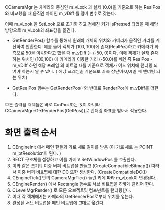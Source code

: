 CCameraMgr 는 카메라의 중심인  m_vLook 과 실제 (0.0)을 기준으로 하는 RealPos 와 비교했을 때 움직인 차이인 m_vDiff 를 맴버 변수로 갖는다.

이때 m_vLook 을 SetLook 으로 초기화 하고 정해진 키가 IsPressed 되었을 때 해당 방향으로  m_vLook의 좌표값을 옮긴다.

- GetRenderPos() 함수를 통해서 원래의 개체의 위치와 카메라가 움직인 거리를 계산하여 반환한다.
예를 들어 객체가 (100, 100)에 존재(RealPos)하고 카메라가 좌측으로 50을 이동한다고 했을 때 m_vDiff 는 (-50, 0)이다. 이때 객체가 실재 존재 하는 위치인 (100,100) 에 카메라가 이동한 거리 (-50.0)를 빼면 즉 RealPos - m_vDiff 하면 해당 프레임 의 비트맵 내를 기준으로 객체가 어느 위치에 랜더링 되어야 하는지 알 수 있다. ( 해당 프레임을 기준으로 좌측 상단이(0,0)일 때 랜더링 되는 위치)

- GetRealPos 함수는 GetRenderPos() 와 반대로  RenderPos에 m_vDiff를 더한다.

모든 출력될 객체들은 바로 GetPos 하는 것이 아니라  CCameraMgr::GetRenderPos(GetPos())로 랜더링 좌표를 받아서 적용한다. 

# 화면 출력 순서

1. CEngineInit 에서 메인 핸들과 가로 세로 길이를 받음 (이 가로 세로 는 POINT m_ptResolution이 된다. )
2. RECT 구조체를 설정하고 이를 가지고 SetWindowPos 를 호출한다.
3. 이와 같은 크기의 이중 버퍼 비트맵을 만들고 (CreateCompatibleBitmap()) 따라서 이중 버퍼 비트맵에 대한 DC 또한 생성한다. (CreateCompatibleDC())
4. CEngineTick() 안의 CameraMgrTick() 눌린 키에 따라 m_vLook이 변경된다.
5. CEngineRender() 에서 Rectangle 함수로 서브 비트맵을 하얗게 클리어 한다.
6. CLevelMgrRender() 로 모든 오브젝트및 컴포넌트를 랜더링한다.
7. 이때 각 객체에서는 카메라의  GetRenderPos로부터 위치를 얻는다.
8. 완성된 서브 비트맵을 메인 비트맵에 그대로 옮긴다.